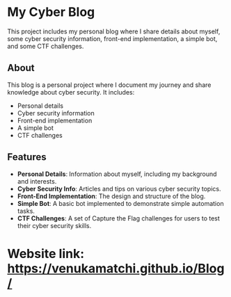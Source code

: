 # My Cyber Blog

This project includes my personal blog where I share details about myself, some cyber security information, front-end implementation, a simple bot, and some CTF challenges.

## About

This blog is a personal project where I document my journey and share knowledge about cyber security. It includes:
- Personal details
- Cyber security information
- Front-end implementation
- A simple bot
- CTF challenges

## Features

- **Personal Details**: Information about myself, including my background and interests.
- **Cyber Security Info**: Articles and tips on various cyber security topics.
- **Front-End Implementation**: The design and structure of the blog.
- **Simple Bot**: A basic bot implemented to demonstrate simple automation tasks.
- **CTF Challenges**: A set of Capture the Flag challenges for users to test their cyber security skills.

# Website link: https://venukamatchi.github.io/Blog/
